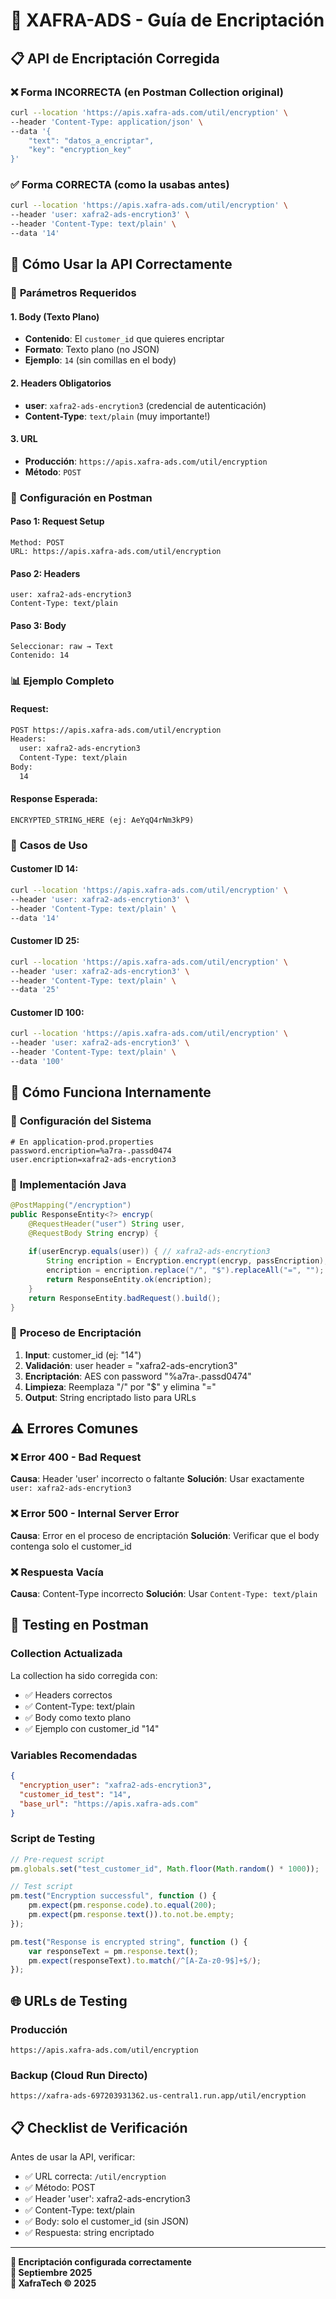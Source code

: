 # 🔐 XAFRA-ADS - Guía de Encriptación

## 📋 API de Encriptación Corregida

### ❌ **Forma INCORRECTA** (en Postman Collection original)
```bash
curl --location 'https://apis.xafra-ads.com/util/encryption' \
--header 'Content-Type: application/json' \
--data '{
    "text": "datos_a_encriptar",
    "key": "encryption_key"
}'
```

### ✅ **Forma CORRECTA** (como la usabas antes)
```bash
curl --location 'https://apis.xafra-ads.com/util/encryption' \
--header 'user: xafra2-ads-encrytion3' \
--header 'Content-Type: text/plain' \
--data '14'
```

## 🎯 **Cómo Usar la API Correctamente**

### 📝 **Parámetros Requeridos**

#### 1. **Body (Texto Plano)**
- **Contenido**: El `customer_id` que quieres encriptar
- **Formato**: Texto plano (no JSON)
- **Ejemplo**: `14` (sin comillas en el body)

#### 2. **Headers Obligatorios**
- **user**: `xafra2-ads-encrytion3` (credencial de autenticación)
- **Content-Type**: `text/plain` (muy importante!)

#### 3. **URL**
- **Producción**: `https://apis.xafra-ads.com/util/encryption`
- **Método**: `POST`

### 🔧 **Configuración en Postman**

#### Paso 1: Request Setup
```
Method: POST
URL: https://apis.xafra-ads.com/util/encryption
```

#### Paso 2: Headers
```
user: xafra2-ads-encrytion3
Content-Type: text/plain
```

#### Paso 3: Body
```
Seleccionar: raw → Text
Contenido: 14
```

### 📊 **Ejemplo Completo**

#### Request:
```bash
POST https://apis.xafra-ads.com/util/encryption
Headers:
  user: xafra2-ads-encrytion3
  Content-Type: text/plain
Body:
  14
```

#### Response Esperada:
```
ENCRYPTED_STRING_HERE (ej: AeYqQ4rNm3kP9)
```

### 🎯 **Casos de Uso**

#### Customer ID 14:
```bash
curl --location 'https://apis.xafra-ads.com/util/encryption' \
--header 'user: xafra2-ads-encrytion3' \
--header 'Content-Type: text/plain' \
--data '14'
```

#### Customer ID 25:
```bash
curl --location 'https://apis.xafra-ads.com/util/encryption' \
--header 'user: xafra2-ads-encrytion3' \
--header 'Content-Type: text/plain' \
--data '25'
```

#### Customer ID 100:
```bash
curl --location 'https://apis.xafra-ads.com/util/encryption' \
--header 'user: xafra2-ads-encrytion3' \
--header 'Content-Type: text/plain' \
--data '100'
```

## 🔐 **Cómo Funciona Internamente**

### 🔧 **Configuración del Sistema**
```properties
# En application-prod.properties
password.encription=%a7ra-.passd0474
user.encription=xafra2-ads-encrytion3
```

### 📝 **Implementación Java**
```java
@PostMapping("/encryption")
public ResponseEntity<?> encryp(
    @RequestHeader("user") String user, 
    @RequestBody String encryp) {
    
    if(userEncryp.equals(user)) { // xafra2-ads-encrytion3
        String encription = Encryption.encrypt(encryp, passEncription);
        encription = encription.replace("/", "$").replaceAll("=", "");
        return ResponseEntity.ok(encription);
    }
    return ResponseEntity.badRequest().build();
}
```

### 🔄 **Proceso de Encriptación**
1. **Input**: customer_id (ej: "14")
2. **Validación**: user header = "xafra2-ads-encrytion3"
3. **Encriptación**: AES con password "%a7ra-.passd0474"
4. **Limpieza**: Reemplaza "/" por "$" y elimina "="
5. **Output**: String encriptado listo para URLs

## ⚠️ **Errores Comunes**

### ❌ **Error 400 - Bad Request**
**Causa**: Header 'user' incorrecto o faltante
**Solución**: Usar exactamente `user: xafra2-ads-encrytion3`

### ❌ **Error 500 - Internal Server Error**
**Causa**: Error en el proceso de encriptación
**Solución**: Verificar que el body contenga solo el customer_id

### ❌ **Respuesta Vacía**
**Causa**: Content-Type incorrecto
**Solución**: Usar `Content-Type: text/plain`

## 🧪 **Testing en Postman**

### Collection Actualizada
La collection ha sido corregida con:
- ✅ Headers correctos
- ✅ Content-Type: text/plain
- ✅ Body como texto plano
- ✅ Ejemplo con customer_id "14"

### Variables Recomendadas
```json
{
  "encryption_user": "xafra2-ads-encrytion3",
  "customer_id_test": "14",
  "base_url": "https://apis.xafra-ads.com"
}
```

### Script de Testing
```javascript
// Pre-request script
pm.globals.set("test_customer_id", Math.floor(Math.random() * 1000));

// Test script
pm.test("Encryption successful", function () {
    pm.expect(pm.response.code).to.equal(200);
    pm.expect(pm.response.text()).to.not.be.empty;
});

pm.test("Response is encrypted string", function () {
    var responseText = pm.response.text();
    pm.expect(responseText).to.match(/^[A-Za-z0-9$]+$/);
});
```

## 🌐 **URLs de Testing**

### Producción
```
https://apis.xafra-ads.com/util/encryption
```

### Backup (Cloud Run Directo)
```
https://xafra-ads-697203931362.us-central1.run.app/util/encryption
```

## 📋 **Checklist de Verificación**

Antes de usar la API, verificar:
- ✅ URL correcta: `/util/encryption`
- ✅ Método: POST
- ✅ Header 'user': xafra2-ads-encrytion3
- ✅ Content-Type: text/plain
- ✅ Body: solo el customer_id (sin JSON)
- ✅ Respuesta: string encriptado

---

**🔐 Encriptación configurada correctamente**  
**📅 Septiembre 2025**  
**🏢 XafraTech © 2025**
